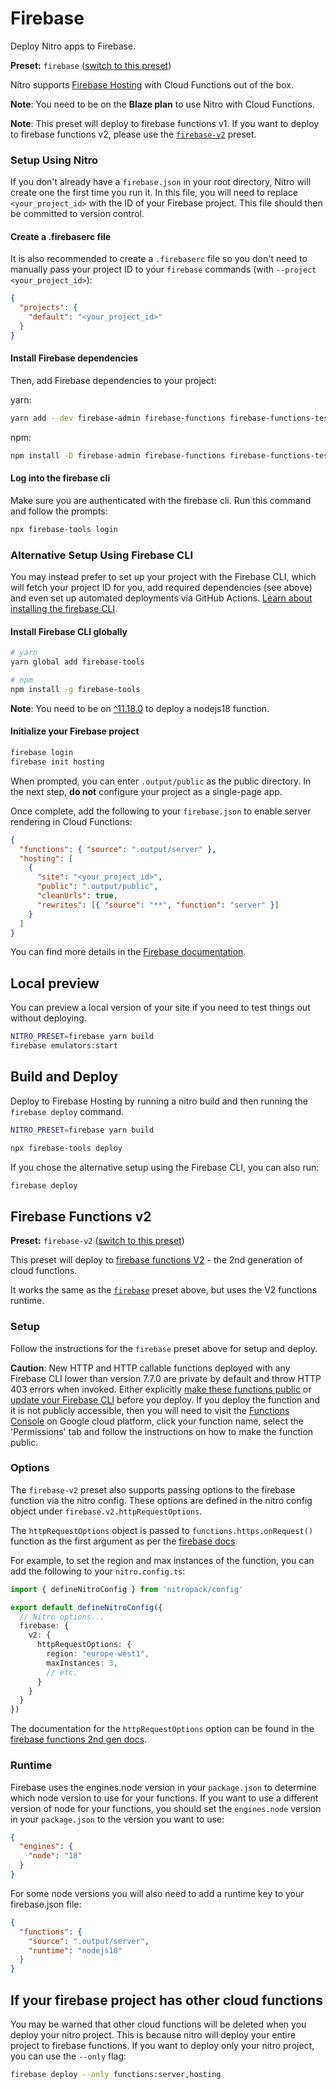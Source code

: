 # Firebase

Deploy Nitro apps to Firebase.

**Preset:** `firebase` ([switch to this preset](/deploy/#changing-the-deployment-preset))

Nitro supports [Firebase Hosting](https://firebase.google.com/docs/hosting) with Cloud Functions out of the box.

**Note**: You need to be on the **Blaze plan** to use Nitro with Cloud Functions.

**Note**: This preset will deploy to firebase functions v1. If you want to deploy to firebase functions v2, please use the [`firebase-v2`](#firebase-functions-v2) preset.

### Setup Using Nitro

If you don't already have a `firebase.json` in your root directory, Nitro will create one the first time you run it. In this file, you will need to replace `<your_project_id>` with the ID of your Firebase project. This file should then be committed to version control.

#### Create a .firebaserc file

It is also recommended to create a `.firebaserc` file so you don't need to manually pass your project ID to your `firebase` commands (with `--project <your_project_id>`):

```json [.firebaserc]
{
  "projects": {
    "default": "<your_project_id>"
  }
}
```

#### Install Firebase dependencies

Then, add Firebase dependencies to your project:

yarn:

```bash
yarn add --dev firebase-admin firebase-functions firebase-functions-test firebase-tools
```

npm:

```bash
npm install -D firebase-admin firebase-functions firebase-functions-test firebase-tools
```

#### Log into the firebase cli

Make sure you are authenticated with the firebase cli. Run this command and follow the prompts:

```bash
npx firebase-tools login
```



### Alternative Setup Using Firebase CLI

You may instead prefer to set up your project with the Firebase CLI, which will fetch your project ID for you, add required dependencies (see above) and even set up automated deployments via GitHub Actions. [Learn about installing the firebase CLI](https://firebase.google.com/docs/cli#windows-npm).

#### Install Firebase CLI globally

```bash
# yarn
yarn global add firebase-tools

# npm
npm install -g firebase-tools
```

**Note**: You need to be on [^11.18.0](https://github.com/firebase/firebase-tools/releases/tag/v11.18.0) to deploy a nodejs18 function.

#### Initialize your Firebase project

```bash
firebase login
firebase init hosting
```

When prompted, you can enter `.output/public` as the public directory. In the next step, **do not** configure your project as a single-page app.

Once complete, add the following to your `firebase.json` to enable server rendering in Cloud Functions:

```json [firebase.json]
{
  "functions": { "source": ".output/server" },
  "hosting": [
    {
      "site": "<your_project_id>",
      "public": ".output/public",
      "cleanUrls": true,
      "rewrites": [{ "source": "**", "function": "server" }]
    }
  ]
}
```

You can find more details in the [Firebase documentation](https://firebase.google.com/docs/hosting/quickstart).

## Local preview

You can preview a local version of your site if you need to test things out without deploying.

```bash
NITRO_PRESET=firebase yarn build
firebase emulators:start
```

## Build and Deploy

Deploy to Firebase Hosting by running a nitro build and then running the `firebase deploy` command.

```bash
NITRO_PRESET=firebase yarn build
```

```bash
npx firebase-tools deploy
```

If you chose the alternative setup using the Firebase CLI, you can also run:

```bash
firebase deploy
```

## Firebase Functions v2

**Preset:** `firebase-v2` ([switch to this preset](/deploy/#changing-the-deployment-preset))

This preset will deploy to [firebase functions V2](https://firebase.google.com/docs/functions/version-comparison) - the 2nd generation of cloud functions.

It works the same as the [`firebase`](#firebase) preset above, but uses the V2 functions runtime.

### Setup

Follow the instructions for the `firebase` preset above for setup and deploy.

**Caution**: New HTTP and HTTP callable functions deployed with any Firebase CLI lower than version 7.7.0 are private by default and throw HTTP 403 errors when invoked. Either explicitly [make these functions public](https://cloud.google.com/functions/docs/securing/managing-access-iam#allowing_unauthenticated_http_function_invocation) or [update your Firebase CLI](https://firebase.google.com/docs/cli#setup_update_cli) before you deploy. If you deploy the function and it is not publicly accessible, then you will need to visit the [Functions Console](https://console.cloud.google.com/functions/list) on Google cloud platform, click your function name, select the 'Permissions' tab and follow the instructions on how to make the function public.

### Options

The `firebase-v2` preset also supports passing options to the firebase function via the nitro config. These options are defined in the nitro config object under `firebase.v2.httpRequestOptions`.

The `httpRequestOptions` object is passed to `functions.https.onRequest()` function as the first argument as per the [firebase docs](https://firebase.google.com/docs/functions/http-events?gen=2nd#trigger_a_function_with_an_http_request).

For example, to set the region and max instances of the function, you can add the following to your `nitro.config.ts`:

```ts
import { defineNitroConfig } from 'nitropack/config'

export default defineNitroConfig({
  // Nitro options...
  firebase: {
    v2: {
      httpRequestOptions: {
        region: "europe-west1",
        maxInstances: 3,
        // etc.
      }
    }
  }
})
```

The documentation for the `httpRequestOptions` option can be found in the [firebase functions 2nd gen docs](https://firebase.google.com/docs/reference/functions/2nd-gen/node/firebase-functions.https.httpsoptions).

### Runtime

Firebase uses the engines.node version in your `package.json` to determine which node version to use for your functions. If you want to use a different version of node for your functions, you should set the `engines.node` version in your `package.json` to the version you want to use:

```json [package.json]
{
  "engines": {
    "node": "18"
  }
}
```

For some node versions you will also need to add a runtime key to your firebase.json file:

```json [firebase.json]
{
  "functions": {
    "source": ".output/server",
    "runtime": "nodejs18"
  }
}
```

## If your firebase project has other cloud functions

You may be warned that other cloud functions will be deleted when you deploy your nitro project. This is because nitro will deploy your entire project to firebase functions. If you want to deploy only your nitro project, you can use the `--only` flag:

```bash
firebase deploy --only functions:server,hosting
```
